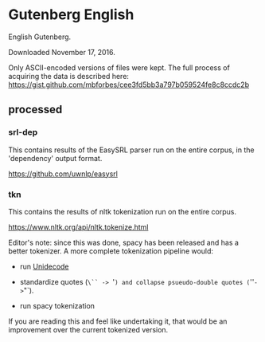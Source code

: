 # Gutenberg English

English Gutenberg.

Downloaded November 17, 2016.

Only ASCII-encoded versions of files were kept. The full process of acquiring the data is described here:
https://gist.github.com/mbforbes/cee3fd5bb3a797b059524fe8c8ccdc2b

## processed

### srl-dep

This contains results of the EasySRL parser run on the entire corpus,
in the 'dependency' output format.

https://github.com/uwnlp/easysrl

### tkn

This contains the results of nltk tokenization run on the entire
corpus. 

https://www.nltk.org/api/nltk.tokenize.html

Editor's note: since this was done, spacy has been released and has a
better tokenizer. A more complete tokenization pipeline would:

- run [Unidecode](https://pypi.org/project/Unidecode/)

- standardize quotes (`\`` -> `'`) and collapse psueudo-double quotes
  (`''` -> `"`).

- run spacy tokenization

If you are reading this and feel like undertaking it, that would be an
improvement over the current tokenized version.

